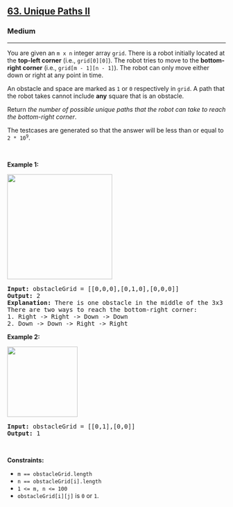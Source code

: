 <h2><a href="https://leetcode.com/problems/unique-paths-ii/">63. Unique Paths II</a></h2><h3>Medium</h3><hr><div><p>You are given an <code>m x n</code> integer array <code>grid</code>. There is a robot initially located at the <b>top-left corner</b> (i.e., <code>grid[0][0]</code>). The robot tries to move to the <strong>bottom-right corner</strong> (i.e., <code>grid[m - 1][n - 1]</code>). The robot can only move either down or right at any point in time.</p>

<p>An obstacle and space are marked as <code>1</code> or <code>0</code> respectively in <code>grid</code>. A path that the robot takes cannot include <strong>any</strong> square that is an obstacle.</p>

<p>Return <em>the number of possible unique paths that the robot can take to reach the bottom-right corner</em>.</p>

<p>The testcases are generated so that the answer will be less than or equal to <code>2 * 10<sup>9</sup></code>.</p>

<p>&nbsp;</p>
<p><strong class="example">Example 1:</strong></p>
<img alt="" src="https://assets.leetcode.com/uploads/2020/11/04/robot1.jpg" style="width: 242px; height: 242px;">
<pre><strong>Input:</strong> obstacleGrid = [[0,0,0],[0,1,0],[0,0,0]]
<strong>Output:</strong> 2
<strong>Explanation:</strong> There is one obstacle in the middle of the 3x3 grid above.
There are two ways to reach the bottom-right corner:
1. Right -&gt; Right -&gt; Down -&gt; Down
2. Down -&gt; Down -&gt; Right -&gt; Right
</pre>

<p><strong class="example">Example 2:</strong></p>
<img alt="" src="https://assets.leetcode.com/uploads/2020/11/04/robot2.jpg" style="width: 162px; height: 162px;">
<pre><strong>Input:</strong> obstacleGrid = [[0,1],[0,0]]
<strong>Output:</strong> 1
</pre>

<p>&nbsp;</p>
<p><strong>Constraints:</strong></p>

<ul>
	<li><code>m == obstacleGrid.length</code></li>
	<li><code>n == obstacleGrid[i].length</code></li>
	<li><code>1 &lt;= m, n &lt;= 100</code></li>
	<li><code>obstacleGrid[i][j]</code> is <code>0</code> or <code>1</code>.</li>
</ul>
</div>
